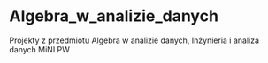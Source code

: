 # Algebra_w_analizie_danych
Projekty z przedmiotu Algebra w analizie danych, Inżynieria i analiza danych MiNI PW
